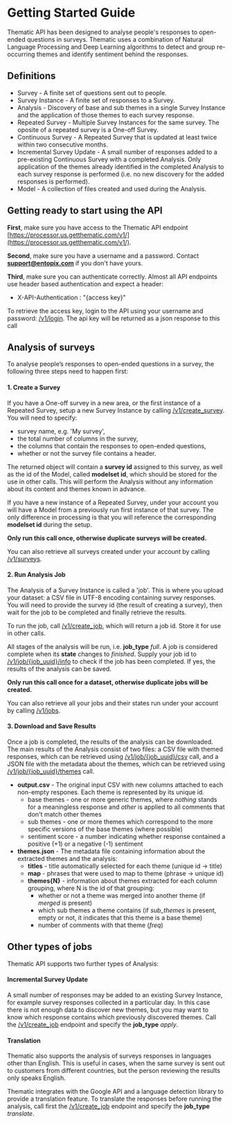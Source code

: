 # Getting Started Guide

Thematic API has been designed to analyse people's responses to open-ended questions in surveys. 
Thematic uses a combination of Natural Language Processing and Deep Learning algorithms 
to detect and group re-occurring themes and identify sentiment behind the responses.

## Definitions
-   Survey - A finite set of questions sent out to people.
-   Survey Instance - A finite set of responses to a Survey.
-   Analysis - Discovery of base and sub themes in a single Survey Instance and the application of those themes to each survey response.
-   Repeated Survey - Multiple Survey Instances for the same survey. The oposite of a repeated survey is a One-off Survey.
-   Continuous Survey - A Repeated Survey that is updated at least twice within two consecutive months.
-   Incremental Survey Update - A small number of responses added to a pre-existing Continuous Survey with a completed Analysis. Only application of the themes already identified in the completed Analysis to each survey response is performed (i.e. no new discovery for the added responses is performed).
-   Model - A collection of files created and used during the Analysis.

## Getting ready to start using the API

**First**, make sure you have access to the Thematic API endpoint [https://processor.us.getthematic.com/v1/](https://processor.us.getthematic.com/v1/).

**Second**, make sure you have a username and a password. Contact **support@entopix.com** if you don't have yours.

**Third**, make sure you can authenticate correctly. Almost all API endpoints use header based authentication and expect a header:

- X-API-Authentication : "{access key}"

To retrieve the access key, login to the API using your username and password: [/v1/login](http://themes-docs.entopix.com/#!/User/post_v1_login). The api key will be returned as a json response to this call

## Analysis of surveys

To analyse people’s responses to open-ended questions in a survey, the following three steps need to happen first:

#### 1. Create a Survey

If you have a One-off survey in a new area, or the first instance of a Repeated Survey, setup a new Survey Instance by calling [/v1/create_survey](http://themes-docs.entopix.com/#!/Surveys/post_v1_create_survey). You will need to specify:

- survey name, e.g. 'My survey', 
- the total number of columns in the survey,
- the columns that contain the responses to open-ended questions,
- whether or not the survey file contains a header. 

The returned object will contain a **survey id** assigned to this survey, as well as the id of the Model, called **modelset id**, which should be stored for the use in other calls. This will perform the Analysis without any information about its content and themes known in advance. 

If you have a new instance of a Repeated Survey, under your account you will have a Model from a previously run first instance of that survey.
The only difference in processing is that you will reference the corresponding **modelset id** during the setup.

**Only run this call once, otherwise duplicate surveys will be created.**

You can also retrieve all surveys created under your account by calling [/v1/surveys](http://themes-docs.entopix.com/#!/Surveys/get_v1_surveys).

#### 2. Run Analysis Job

The Analysis of a Survey Instance is called a 'job'. This is where you upload your dataset: a CSV file in UTF-8 encoding containing survey responses.
You will need to provide the survey id (the result of creating a survey), then wait for the job to be completed and finally retrieve the results.
 
To run the job, call [/v1/create_job](http://themes-docs.entopix.com/#!/Jobs/post_v1_create_job), which will return a job id. Store it for use in other calls.

All stages of the analysis will be run, i.e. **job_type** *full*. A job is considered complete when its **state** changes to *finished*. Supply your job id to [/v1/job/{job_uuid}/info](http://themes-docs.entopix.com/#!/Jobs/get_v1_job_job_uuid_info) to check if the job has been completed. If yes, 
the results of the analysis can be saved.

**Only run this call once for a dataset, otherwise duplicate jobs will be created.**

You can also retrieve all your jobs and their states run under your account by calling [/v1/jobs](http://themes-docs.entopix.com/#!/Jobs/get_v1_jobs).

#### 3. Download and Save Results

Once a job is completed, the results of the analysis can be downloaded. The main results of the Analysis consist of two files: a CSV file with themed responses, which can be retrieved using [/v1/job/{job_uuid}/csv](http://themes-docs.entopix.com/#!/Results/get_v1_job_job_uuid_csv) call, and a JSON file with the metadata about the themes, which can be retrieved using [/v1/job/{job_uuid}/themes](http://themes-docs.entopix.com/#!/Results/get_v1_job_job_uuid_themes) call.

- **output.csv** - The original input CSV with new columns attached to each non-empty respones. Each theme is represented by its unique id.
    - base themes - one or more generic themes, where *nothing* stands for a meaningless response and *other* is applied to all comments that don't match other themes 
    - sub themes - one or more themes which correspond to the more specific versions of the base themes (where possible)
    - sentiment score - a number indicating whether response contained a positive (+1) or a negative (-1) sentiment
- **themes.json** - The metadata file containing information about the extracted themes and the analysis:
    - **titles** - title automatically selected for each theme (unique id -> title)
    - **map** - phrases that were used to map to theme (phrase -> unique id)
    - **themes{N}** - information about themes extracted for each column grouping, where N is the id of that grouping:
        - whether or not a theme was merged into another theme (if *merged* is present)
        - which sub themes a theme contains (if *sub_themes* is present, empty or not, it indicates that this theme is a base theme)
        - number of comments with that theme (*freq*)

## Other types of jobs

Thematic API supports two further types of Analysis:

#### Incremental Survey Update

A small number of responses may be added to an existing Survey Instance, for example survey responses collected in a particular day.
In this case there is not enough data to discover new themes, but you may want to know which response contains which previously
discovered themes. Call the [/v1/create_job](http://themes-docs.entopix.com/#!/Jobs/post_v1_create_job) endpoint and specify the **job_type** *apply*.


#### Translation

Thematic also supports the analysis of surveys responses in languages other than English. This is useful in cases, when the same survey is
sent out to customers from different countries, but the person reviewing the results only speaks English.

Thematic integrates with the Google API and a language detection library to provide a translation feature. To translate the responses before running the analysis, call first the [/v1/create_job](http://themes-docs.entopix.com/#!/Jobs/post_v1_create_job) endpoint and specify the **job_type** *translate*.
